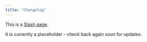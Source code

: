 ```yaml
---
title: "Changelog"
---
```


This is a [Slash page](https://slashpages.net/#changelog).

It is currently a placeholder - check back again soon for updates.
